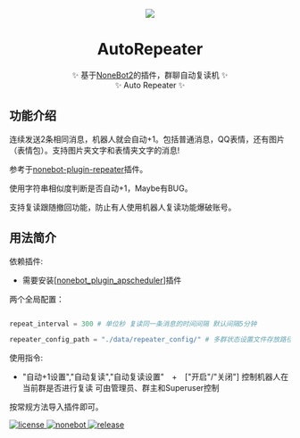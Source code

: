 
<p align="center">
  <a><img src="http://tva1.sinaimg.cn/large/006APoFYly1fzdi7y0v9wg306o06ot8t.gif"></a>
</p>
<div align="center">

  # AutoRepeater
  ✨ 基于[NoneBot2](https://github.com/nonebot/nonebot2)的插件，群聊自动复读机 ✨
  </br>
  ✨ Auto Repeater ✨
</div>

## 功能介绍

连续发送2条相同消息，机器人就会自动+1。包括普通消息，QQ表情，还有图片（表情包）。支持图片夹文字和表情夹文字的消息!


参考于[nonebot-plugin-repeater](https://github.com/ninthseason/nonebot-plugin-repeater)插件。

使用字符串相似度判断是否自动+1，Maybe有BUG。

支持复读跟随撤回功能，防止有人使用机器人复读功能爆破账号。

## 用法简介
依赖插件:

- 需要安装\[[nonebot_plugin_apscheduler](https://github.com/nonebot/plugin-apscheduler)\]插件

两个全局配置：

```python

repeat_interval = 300 # 单位秒 复读同一条消息的时间间隔 默认间隔5分钟

repeater_config_path = "./data/repeater_config/" # 多群状态设置文件存放路径

```
使用指令:

- "自动+1设置","自动复读","自动复读设置"&emsp;+&emsp;["开启"/"关闭"] 控制机器人在当前群是否进行复读 可由管理员、群主和Superuser控制 

按常规方法导入插件即可。

<a href="https://github.com/Utmost-Happiness-Planet/uhpstatus/blob/main/LICENSE">
    <img src="https://img.shields.io/badge/license-GPL%20v3.0-orange" alt="license">
  </a>
  
  <a href="https://github.com/nonebot/nonebot2">
    <img src="https://img.shields.io/badge/nonebot-v2-red" alt="nonebot">
  </a> 
  
  <a href="">
    <img src="https://img.shields.io/badge/release-v1.0-blueviolet" alt="release">
</a>
